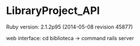 LibraryProject_API
==================

 Ruby version: 2.1.2p95 (2014-05-08 revision 45877)
 
 web interface: cd biblioteca -> command rails server
